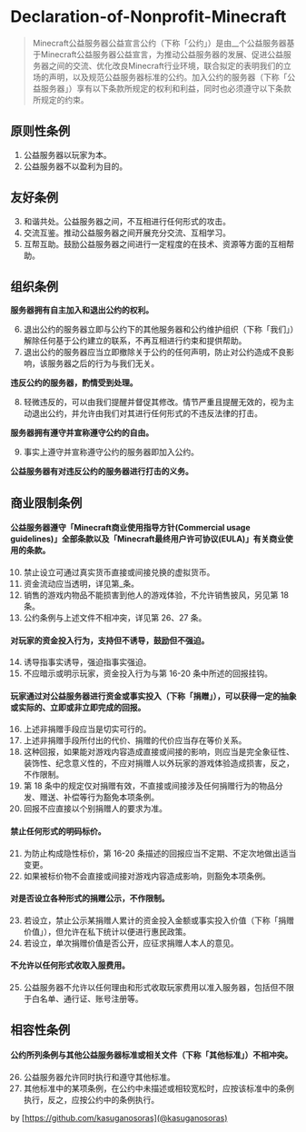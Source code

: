 # Declaration-of-Nonprofit-Minecraft

> Minecraft公益服务器公益宣言公约（下称「公约」）是由__个公益服务器基于Minecraft公益服务器公益宣言，为推动公益服务器的发展、促进公益服务器之间的交流、优化改良Minecraft行业环境，联合拟定的表明我们的立场的声明，以及规范公益服务器标准的公约。加入公约的服务器（下称「公益服务器」）享有以下条款所规定的权利和利益，同时也必须遵守以下条款所规定的约束。

## 原则性条例
1. 公益服务器以玩家为本。
2. 公益服务器不以盈利为目的。

## 友好条例
3. 和谐共处。公益服务器之间，不互相进行任何形式的攻击。
4. 交流互鉴。推动公益服务器之间开展充分交流、互相学习。
5. 互帮互助。鼓励公益服务器之间进行一定程度的在技术、资源等方面的互相帮助。
 
## 组织条例

__服务器拥有自主加入和退出公约的权利。__

6. 退出公约的服务器立即与公约下的其他服务器和公约维护组织（下称「我们」）解除任何基于公约建立的联系，不再互相进行约束和提供帮助。
7. 退出公约的服务器应当立即撤除关于公约的任何声明，防止对公约造成不良影响，该服务器之后的行为与我们无关。

__违反公约的服务器，酌情受到处理。__

8. 轻微违反的，可以由我们提醒并督促其修改。情节严重且提醒无效的，视为主动退出公约，并允许由我们对其进行任何形式的不违反法律的打击。

__服务器拥有遵守并宣称遵守公约的自由。__

9. 事实上遵守并宣称遵守公约的服务器即加入公约。

__公益服务器有对违反公约的服务器进行打击的义务。__

## 商业限制条例

#### 公益服务器遵守「Minecraft商业使用指导方针(Commercial usage guidelines)」全部条款以及「Minecraft最终用户许可协议(EULA)」有关商业使用的条款。

10. 禁止设立可通过真实货币直接或间接兑换的虚拟货币。
11. 资金流动应当透明，详见第_条。
12. 销售的游戏内物品不能损害到他人的游戏体验，不允许销售披风，另见第 18 条。
13. 公约条例与上述文件不相冲突，详见第 26、27 条。

#### 对玩家的资金投入行为，支持但不诱导，鼓励但不强迫。

14. 诱导指事实诱导，强迫指事实强迫。
15. 不应暗示或明示玩家，资金投入行为与第 16-20 条中所述的回报挂钩。

#### 玩家通过对公益服务器进行资金或事实投入（下称「捐赠」），可以获得一定的抽象或实际的、立即或非立即完成的回报。

16. 上述非捐赠手段应当是切实可行的。
17. 上述非捐赠手段所付出的代价、捐赠的代价应当存在等价关系。
18. 这种回报，如果能对游戏内容造成直接或间接的影响，则应当是完全象征性、装饰性、纪念意义性的，不应对捐赠人以外玩家的游戏体验造成损害，反之，不作限制。
19. 第 18 条中的规定仅对捐赠有效，不直接或间接涉及任何捐赠行为的物品分发、赠送、补偿等行为豁免本项条例。
20. 回报不应直接以个别捐赠人的要求为准。

#### 禁止任何形式的明码标价。

21. 为防止构成隐性标价，第 16-20 条描述的回报应当不定期、不定次地做出适当变更。
22. 如果被标价物不会直接或间接对游戏内容造成影响，则豁免本项条例。

#### 对是否设立各种形式的捐赠公示，不作限制。

23. 若设立，禁止公示某捐赠人累计的资金投入金额或事实投入价值（下称「捐赠价值」），但允许在私下统计以便进行惠民政策。
24. 若设立，单次捐赠价值是否公开，应征求捐赠人本人的意见。

#### 不允许以任何形式收取入服费用。

25. 公益服务器不允许以任何理由和形式收取玩家费用以准入服务器，包括但不限于白名单、通行证、账号注册等。

## 相容性条例

#### 公约所列条例与其他公益服务器标准或相关文件（下称「其他标准」）不相冲突。

26. 公益服务器允许同时执行和遵守其他标准。
27. 其他标准中的某项条例，在公约中未描述或相较宽松时，应按该标准中的条例执行，反之，应按公约中的条例执行。

by [https://github.com/kasuganosoras](@kasuganosoras) 
